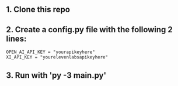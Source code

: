 ## 1. Clone this repo
## 2. Create a config.py file with the following 2 lines:
    OPEN_AI_API_KEY = "yourapikeyhere"
    XI_API_KEY = "yourelevenlabsapikeyhere" 
## 3. Run with 'py -3 main.py'
